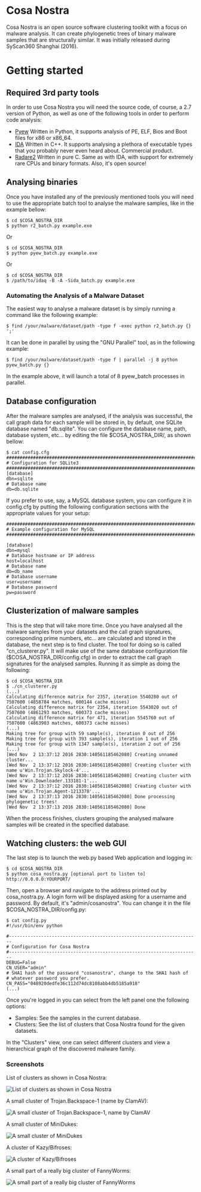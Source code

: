 # Cosa Nostra

Cosa Nostra is an open source software clustering toolkit with a focus on malware analysis. It can create phylogenetic trees of binary malware samples that are structurally similar. It was initially released during SyScan360 Shanghai (2016).

# Getting started

## Required 3rd party tools

In order to use Cosa Nostra you will need the source code, of course, a 2.7 version of Python, as well as one of the following tools in order to perform code analysis:

 * [Pyew](http://github.com/joxeankoret/pyew) Written in Python, it supports analysis of PE, ELF, Bios and Boot files for x86 or x86_64.
 * [IDA](http://www.hex-rays.com) Written in C++. It supports analysing a plethora of executable types that you probably never even heard about. Commercial product.
 * [Radare2](http://rada.re) Written in pure C. Same as with IDA, with support for extremely rare CPUs and binary formats. Also, it's open source!

## Analysing binaries

Once you have installed any of the previously mentioned tools you will need to use the appropriate batch tool to analyse the malware samples, like in the example bellow:

```
$ cd $COSA_NOSTRA_DIR
$ python r2_batch.py example.exe
```

Or

```
$ cd $COSA_NOSTRA_DIR
$ python pyew_batch.py example.exe
```

Or

```
$ cd $COSA_NOSTRA_DIR
$ /path/to/idaq -B -A -Sida_batch.py example.exe
```

### Automating the Analysis of a Malware Dataset

The easiest way to analyse a malware dataset is by simply running a command like the following example:

```
$ find /your/malware/dataset/path -type f -exec python r2_batch.py {} ';'
```

It can be done in parallel by using the "GNU Parallel" tool, as in the following example:

```
$ find /your/malware/dataset/path -type f | parallel -j 8 python pyew_batch.py {}
```

In the example above, it will launch a total of 8 pyew_batch processes in parallel.

## Database configuration

After the malware samples are analysed, if the analysis was successful, the call graph data for each sample will be stored in, by default, one SQLite database named "db.sqlite". You can configure the database name, path, database system, etc... by editing the file $COSA_NOSTRA_DIR/, as shown bellow:

```
$ cat config.cfg 
########################################################################
# Configuration for SQLite3
########################################################################
[database]
dbn=sqlite
# Database name
db=db.sqlite
```

If you prefer to use, say, a MySQL database system, you can configure it in config.cfg by putting the following configuration sections with the appropriate values for your setup:

```
########################################################################
# Example configuration for MySQL
########################################################################

[database]
dbn=mysql
# Database hostname or IP address
host=localhost
# Database name
db=db_name
# Database username
user=username
# Database password
pw=password
```

## Clusterization of malware samples

This is the step that will take more time. Once you have analysed all the malware samples from your datasets and the call graph signatures, corresponding prime numbers, etc... are calculated and stored in the database, the next step is to find cluster. The tool for doing so is called "cn_clusterer.py". It will make use of the same database configuration file ($COSA_NOSTRA_DIR/config.cfg) in order to extract the call graph signatures for the analysed samples. Running it as simple as doing the following:

```
$ cd $COSA_NOSTRA_DIR
$ ./cn_clusterer.py
(...)
Calculating difference matrix for 2357, iteration 5540280 out of 7507600 (4858784 matches, 600144 cache misses)
Calculating difference matrix for 2354, iteration 5543020 out of 7507600 (4861293 matches, 600373 cache misses)
Calculating difference matrix for 471, iteration 5545760 out of 7507600 (4863903 matches, 600373 cache misses)
(...)
Making tree for group with 59 sample(s), iteration 0 out of 256
Making tree for group with 393 sample(s), iteration 1 out of 256
Making tree for group with 1347 sample(s), iteration 2 out of 256
(...)
[Wed Nov  2 13:37:12 2016 2830:140561185462080] Creating unnamed cluster...
[Wed Nov  2 13:37:12 2016 2830:140561185462080] Creating cluster with name u'Win.Trojan.Skylock-4'...
[Wed Nov  2 13:37:12 2016 2830:140561185462080] Creating cluster with name u'Win.Downloader.133181-1'...
[Wed Nov  2 13:37:12 2016 2830:140561185462080] Creating cluster with name u'Win.Trojan.Agent-1213378'...
[Wed Nov  2 13:37:13 2016 2830:140561185462080] Done processing phylogenetic trees!
[Wed Nov  2 13:37:13 2016 2830:140561185462080] Done
```

When the process finishes, clusters grouping the analysed malware samples will be created in the specified database.

## Watching clusters: the web GUI

The last step is to launch the web.py based Web application and logging in:

```
$ cd $COSA_NOSTRA_DIR
$ python cosa_nostra.py [optional port to listen to]
http://0.0.0.0:YOURPORT/
```

Then, open a browser and navigate to the address printed out by cosa_nostra.py. A login form will be displayed asking for a username and password. By default, it's "admin/cosanostra". You can change it in the file $COSA_NOSTRA_DIR/config.py:

```
$ cat config.py
#!/usr/bin/env python

#-----------------------------------------------------------------------
# Configuration for Cosa Nostra
#-----------------------------------------------------------------------
DEBUG=False
CN_USER="admin"
# SHA1 hash of the password "cosanostra", change to the SHA1 hash of
# whatever password you prefer.
CN_PASS="048920dedfe36c112d74dc8108abb4db5185a918"
(...)
```

Once you're logged in you can select from the left panel one the following options:

 * Samples: See the samples in the current database.
 * Clusters: See the list of clusters that Cosa Nostra found for the given datasets.

In the "Clusters" view, one can select different clusters and view a hierarchical graph of the discovered malware family.

### Screenshots

List of clusters as shown in Cosa Nostra:

![List of clusters as shown in Cosa Nostra](
https://github.com/joxeankoret/cosa-nostra/raw/master/screenshots/clusters-list.png)

A small cluster of Trojan.Backspace-1 (name by ClamAV):

![A small cluster of Trojan.Backspace-1, name by ClamAV](https://github.com/joxeankoret/cosa-nostra/blob/master/screenshots/cluster-trojan-backspace.png)

A small cluster of MiniDukes:

![A small cluster of MiniDukes](https://github.com/joxeankoret/cosa-nostra/blob/master/screenshots/small-cluster-miniduke.png)

A cluster of Kazy/Bifroses:

![A cluster of Kazy/Bifroses](https://github.com/joxeankoret/cosa-nostra/blob/master/screenshots/kazi-bifrose-cluster.png)

A small part of a really big cluster of FannyWorms:

![A small part of a really big cluster of FannyWorms](https://github.com/joxeankoret/cosa-nostra/blob/master/screenshots/big-cluster-fannyworm.png)
